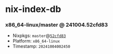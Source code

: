 # nix-index-db
### x86_64-linux/master @ 241004.52cfd83
- Nixpkgs: `master`@[`52cfd83`](https://github.com/NixOS/nixpkgs/commit/52cfd83eee767c5d02089efe79c4811ffc52a046)
- Platform: `x86_64-linux`
- Timestamp: `20241004002450`
